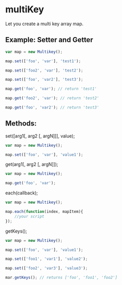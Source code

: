 multiKey
========

Let you create a multi key array map.


Example: Setter and Getter
--------------------------
```javascript
var map = new Multikey();

map.set(['foo', 'var'], 'test1');

map.set(['foo2', 'var'], 'test2');

map.set(['foo', 'var2'], 'test3');

map.get('foo', 'var'); // return 'test1'

map.get('foo2', 'var'); // return 'test2'

map.get('foo', 'var2'); // return 'test3'
```

Methods:
--------

set([arg1[, arg2 [, argN]]], value);
```javascript
var map = new Multikey();

map.set(['foo', 'var'], 'value1');

```

get(arg1[, arg2 [, argN]]);
```javascript
var map = new Multikey();

map.get('foo', 'var');
```

each(callback);
```javascript
var map = new Multikey();

map.each(function(index, mapItem){
	//your script
});
```

getKeys();
```javascript
var map = new Multikey();

map.set(['foo', 'var'], 'value1');

map.set(['foo1', 'var1'], 'value2');

map.set(['foo2', 'var3'], 'value3');

mar.getKeys(); // returns ['foo', 'foo1', 'foo2']
```
